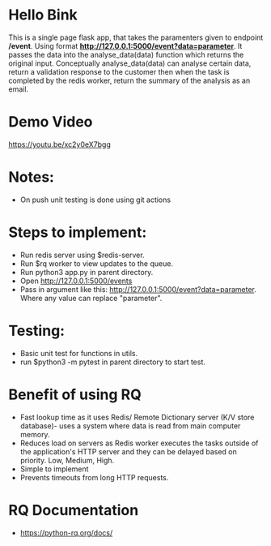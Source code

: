 # Hello Bink
This is a single page flask app, that takes the paramenters given to endpoint **/event**. Using format **http://127.0.0.1:5000/event?data=parameter**. It passes the data into the analyse_data(data) function which returns the original input. Conceptually analyse_data(data) can analyse certain data, return a validation response to the customer then when the task is completed by the redis worker, return the summary of the analysis as an email.

# Demo Video
https://youtu.be/xc2y0eX7bgg
# Notes:
- On push unit testing is done using git actions

# Steps to implement:
- Run redis server using $redis-server.
- Run $rq worker to view updates to the queue.
- Run python3 app.py in parent directory.
- Open http://127.0.0.1:5000/events
- Pass in argument like this: http://127.0.0.1:5000/event?data=parameter. Where any value can replace "parameter".

# Testing:
- Basic unit test for functions in utils.
- run $python3 -m pytest in parent directory to start test.

# Benefit of using RQ
- Fast lookup time as it uses Redis/ Remote Dictionary server (K/V store database)- uses a system where data is read from main computer memory.
- Reduces load on servers as Redis worker executes the tasks outside of the application's HTTP server and they can be delayed based on priority. Low, Medium, High.
- Simple to implement
- Prevents timeouts from long HTTP requests.



# RQ Documentation
- https://python-rq.org/docs/